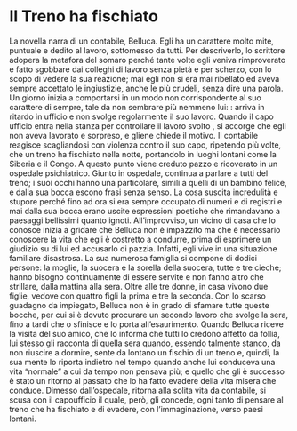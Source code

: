 # Il Treno ha fischiato
La novella narra di un contabile, Belluca. Egli ha un carattere molto mite, puntuale e dedito al lavoro, sottomesso da tutti. 
Per descriverlo, lo scrittore adopera la metafora del somaro perché tante volte egli veniva rimproverato e fatto sgobbare dai colleghi di lavoro senza pietà e per scherzo,
con lo scopo di vedere  la sua reazione; mai egli non si era mai ribellato ed aveva sempre accettato le ingiustizie, anche le più crudeli, senza dire una parola.
Un giorno inizia a comportarsi in un modo non corrispondente al suo carattere di sempre, tale da non sembrare più nemmeno lui: : arriva in ritardo in ufficio e non svolge regolarmente il suo lavoro.
Quando il capo ufficio entra nella stanza per controllare il lavoro svolto , si accorge che egli non aveva lavorato e sorpreso, e gliene chiede il motivo. Il contabile reagisce scagliandosi con violenza contro il suo capo,
ripetendo più volte, che un treno ha fischiato nella notte, portandolo in luoghi lontani come la Siberia e il Congo.
A questo punto viene creduto pazzo e ricoverato in un ospedale psichiatrico.
Giunto in ospedale,  continua a parlare a tutti  del treno; i suoi occhi hanno una  particolare, simili a quelli di un bambino felice, 
e dalla sua bocca escono frasi senza senso. 
La cosa suscita incredulità e stupore perché fino ad ora si era sempre occupato di numeri e di registri e mai dalla sua bocca erano uscite espressioni poetiche che rimandavano a paesaggi bellissimi quanto ignoti. 
All’improvviso, un vicino di casa che lo conosce inizia a gridare che Belluca non è impazzito ma che è necessario  conoscere la vita che egli è costretto a condurre,
prima di esprimere un giudizio su di lui ed accusarlo di pazzia.
Infatti, egli vive in una situazione familiare disastrosa. La sua numerosa famiglia si compone di dodici persone: la moglie, 
la suocera e la sorella della suocera, tutte e tre cieche; hanno bisogno continuamente di essere servite e  non fanno altro che strillare, dalla mattina alla sera. Oltre alle tre donne,
in casa vivono due figlie, vedove con quattro figli la prima e tre la seconda. Con lo scarso guadagno da impiegato, Belluca non è in grado di sfamare tutte queste bocche,
per cui si è dovuto procurare un secondo lavoro che svolge la sera, fino a tardi che o  sfinisce e lo porta all’esaurimento. 
Quando  Belluca riceve la visita del suo amico, che lo informa  che tutti  lo credono affetto da follia, lui stesso gli racconta di quella sera quando,
essendo talmente stanco, da non riuscire a  dormire, sente da lontano un fischio di un treno e, quindi, 
la sua mente lo riporta indietro nel tempo quando anche lui conduceva una vita “normale” a cui da tempo non  pensava più;
e quello che gli è successo è stato un ritorno al passato che lo ha fatto evadere della vita misera che conduce.
Dimesso dall’ospedale, ritorna alla solita vita da contabile, si scusa con il capoufficio il quale, però, gli concede, ogni tanto di pensare al treno che ha fischiato e di evadere, con l’immaginazione, 
verso paesi lontani.
